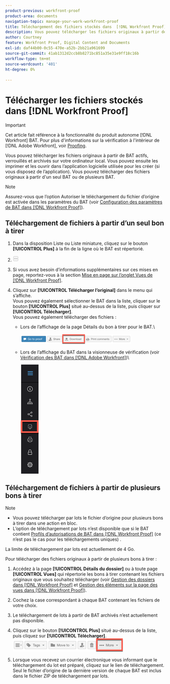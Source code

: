 ```yaml
---
product-previous: workfront-proof
product-area: documents
navigation-topic: manage-your-work-workfront-proof
title: Téléchargement des fichiers stockés dans  [!DNL Workfront Proof]
description: Vous pouvez télécharger les fichiers originaux à partir de BAT actifs, verrouillés et archivés sur votre ordinateur local. Vous pouvez ensuite les imprimer et les ouvrir dans l’application logicielle utilisée pour les créer (si vous disposez de l’application). Vous pouvez télécharger des fichiers originaux à partir d'un seul BAT ou de plusieurs BAT.
author: Courtney
feature: Workfront Proof, Digital Content and Documents
exl-id: daf44b00-0c55-470e-a52b-2bb21a961699
source-git-commit: 41ab1312d2ccb8b8271bc851a35e31e9ff18c16b
workflow-type: tm+mt
source-wordcount: '401'
ht-degree: 0%

---
```


# Télécharger les fichiers stockés dans [!DNL Workfront Proof]

>[!IMPORTANT]
>
>Cet article fait référence à la fonctionnalité du produit autonome [!DNL Workfront] BAT. Pour plus d&#39;informations sur la vérification à l&#39;intérieur de [!DNL Adobe Workfront], voir [Proofing](../../../review-and-approve-work/proofing/proofing.md).

Vous pouvez télécharger les fichiers originaux à partir de BAT actifs, verrouillés et archivés sur votre ordinateur local. Vous pouvez ensuite les imprimer et les ouvrir dans l’application logicielle utilisée pour les créer (si vous disposez de l’application). Vous pouvez télécharger des fichiers originaux à partir d&#39;un seul BAT ou de plusieurs BAT.

>[!NOTE]
>
>Assurez-vous que l’option Autoriser le téléchargement du fichier d’origine est activée dans les paramètres du BAT (voir [Configuration des paramètres de BAT dans [!DNL Workfront Proof]](../../../workfront-proof/wp-work-proofsfiles/manage-your-work/configure-proof-settings.md)).

## Téléchargement de fichiers à partir d’un seul bon à tirer

1. Dans la disposition Liste ou Liste miniature, cliquez sur le bouton **[!UICONTROL Plus]** à la fin de la ligne où le BAT est répertorié.
1. ![More_button_small.png](assets/more-button-small.png)

1. Si vous avez besoin d’informations supplémentaires sur ces mises en page, reportez-vous à la section [Mise en page sur l’onglet Vues de [!DNL Workfront Proof]](../../../workfront-proof/wp-work-proofsfiles/basic-features/page-layout-view.md).
1. Cliquez sur **[!UICONTROL Télécharger l’original]** dans le menu qui s’affiche.\
   Vous pouvez également sélectionner le BAT dans la liste, cliquer sur le bouton **[!UICONTROL Plus]** situé au-dessus de la liste, puis cliquer sur **[!UICONTROL Télécharger]**.\
   Vous pouvez également télécharger des fichiers :

   * Lors de l’affichage de la page Détails du bon à tirer pour le BAT.\

     ![Download_btn_in_Proof_Details.png](assets/download-btn-in-proof-details-350x32.png)

   * Lors de l’affichage du BAT dans la visionneuse de vérification (voir [Vérification des BAT dans [!DNL Adobe Workfront]](../../../review-and-approve-work/proofing/reviewing-proofs-within-workfront/review-proofs-in-wf.md))\

     ![download_Btn_in_viewer.png](assets/download-proof-btn-in-viewer.png)

## Téléchargement de fichiers à partir de plusieurs bons à tirer

>[!NOTE]
>
>* Vous pouvez télécharger par lots le fichier d’origine pour plusieurs bons à tirer dans une action en bloc.
>* L’option de téléchargement par lots n’est disponible que si le BAT contient [Profils d’autorisations de BAT dans [!DNL Workfront Proof]](../../../workfront-proof/wp-acct-admin/account-settings/proof-perm-profiles-in-wp.md) (ce n’est pas le cas pour les téléchargements uniques) .
>



La limite de téléchargement par lots est actuellement de 4 Go.

Pour télécharger des fichiers originaux à partir de plusieurs bons à tirer :

1. Accédez à la page **[!UICONTROL Détails du dossier]** ou à toute page **[!UICONTROL Vues]** qui répertorie les bons à tirer contenant les fichiers originaux que vous souhaitez télécharger (voir [Gestion des dossiers dans [!DNL Workfront Proof]](../../../workfront-proof/wp-work-proofsfiles/organize-your-work/manage-folders.md) et [Gestion des éléments sur la page des vues dans [!DNL Workfront Proof]](../../../workfront-proof/wp-work-proofsfiles/manage-your-work/manage-items-on-views-page.md)).

1. Cochez la case correspondant à chaque BAT contenant les fichiers de votre choix.
1. Le téléchargement de lots à partir de BAT archivés n’est actuellement pas disponible.
1. Cliquez sur le bouton **[!UICONTROL Plus]** situé au-dessus de la liste, puis cliquez sur **[!UICONTROL Télécharger]**.\
   ![More_button_above_lists.png](assets/more-button-above-lists-350x42.png)

1. Lorsque vous recevez un courrier électronique vous informant que le téléchargement du lot est préparé, cliquez sur le lien de téléchargement.\
   Seul le fichier d’origine de la dernière version de chaque BAT est inclus dans le fichier ZIP de téléchargement par lots.
